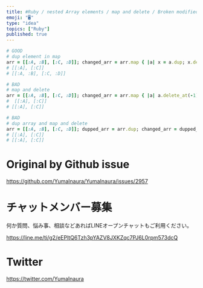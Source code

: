 ```yaml
---
title: #Ruby / nested Array elements / map and delete / Broken modified origi
emoji: "🖥"
type: "idea"
topics: ["Ruby"]
published: true
---
```


```rb
# GOOD
# dup element in map
arr = [[:A, :B], [:C, :D]]; changed_arr = arr.map { |a| x = a.dup; x.delete_at(-1); x }; p changed_arr; p arr
# [[:A], [:C]]
# [[:A, :B], [:C, :D]]

# BAD
# map and delete
arr = [[:A, :B], [:C, :D]]; changed_arr = arr.map { |a| a.delete_at(-1); a }; p changed_arr; p arr
#  [[:A], [:C]]
# [[:A], [:C]]

# BAD
# dup array and map and delete
arr = [[:A, :B], [:C, :D]]; dupped_arr = arr.dup; changed_arr = dupped_arr.map { |a| a.delete_at(-1); a }; p changed_arr; p arr
# [[:A], [:C]]
# [[:A], [:C]]


```

# Original by Github issue

https://github.com/YumaInaura/YumaInaura/issues/2957








<!-- Update From Qiita API -->

# チャットメンバー募集


何か質問、悩み事、相談などあればLINEオープンチャットもご利用ください。

https://line.me/ti/g2/eEPltQ6Tzh3pYAZV8JXKZqc7PJ6L0rpm573dcQ





# Twitter


https://twitter.com/YumaInaura


<!-- Update From Qiita API -->


